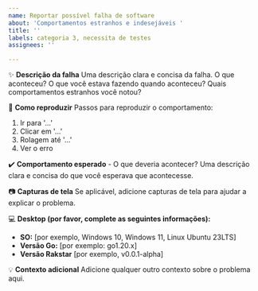 ```yaml
---
name: Reportar possível falha de software
about: 'Comportamentos estranhos e indesejáveis '
title: ''
labels: categoria 3, necessita de testes
assignees: ''

---
```


:sparkles: **Descrição da falha**
Uma descrição clara e concisa da falha. O que aconteceu? O que você estava fazendo quando aconteceu? Quais comportamentos estranhos você notou?

:test_tube: **Como reproduzir**
Passos para reproduzir o comportamento:
1. Ir para '...'
2. Clicar em '...'
3. Rolagem até '...'
4. Ver o erro

:heavy_check_mark: **Comportamento esperado** - O que deveria acontecer?
Uma descrição clara e concisa do que você esperava que acontecesse.

:camera: **Capturas de tela**
Se aplicável, adicione capturas de tela para ajudar a explicar o problema.

:computer: **Desktop (por favor, complete as seguintes informações):**
- **SO:** [por exemplo, Windows 10, Windows 11, Linux Ubuntu 23LTS]
- **Versão Go:** [por exemplo: go1.20.x]
- **Versão Rakstar** [por exemplo, v0.0.1-alpha]

:bulb: **Contexto adicional**
Adicione qualquer outro contexto sobre o problema aqui.
